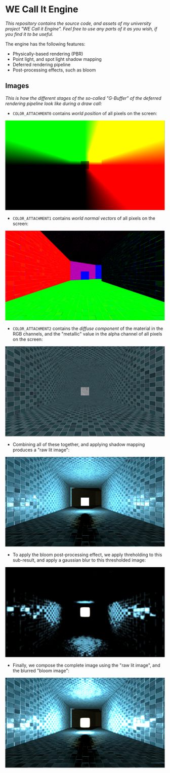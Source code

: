 # WE Call It Engine

_This repository contains the source code, and assets of my university project "WE Call it Engine". Feel free to use any parts of it as you wish, if you find it to be useful._

The engine has the following features:

* Physically-based rendering (PBR)
* Point light, and spot light shadow mapping
* Deferred rendering pipeline
* Post-processing effects, such as bloom

## Images

_This is how the different stages of the so-called "G-Buffer" of the deferred rendering pipeline look like during a draw call:_

* `COLOR_ATTACHMENT0` contains _world position_ of all pixels on the screen:

![](readme/gbuffer-world-pos.png)

* `COLOR_ATTACHMENT1` contains _world normal vectors_ of all pixels on the screen:

![](readme/gbuffer-world-normals.png)

* `COLOR_ATTACHMENT2` contains the _diffuse component_ of the material in the RGB channels, and the "metallic" value in the alpha channel of all pixels on the screen:

![](readme/gbuffer-diffuse-metallic.png)

* Combining all of these together, and applying shadow mapping produces a "raw lit image":

![](readme/raw-lit.png)

* To apply the bloom post-processing effect, we apply threholding to this sub-result, and apply a gaussian blur to this thresholded image:

![](readme/bloom.png)

* Finally, we compose the complete image using the "raw lit image", and the blurred "bloom image":

![](readme/final.png)